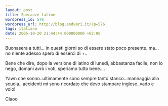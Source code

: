 ```yaml
---
layout: post
title: Speranze latine
wordpress_id: 576
wordpress_url: http://blog.andvari.it/?p=576
tags: italiano
date: 2005-10-20 21:44:44.000000000 +02:00
---
```

Buonasera a tutti... in questi giorni so di essere stato poco presente..ma... no niente adesso spero di esserci di +..

Bene che dire, dopo la versione di latino di lunedì, abbastanza facile, non lo nego, domani avrò i voti, speriamo tutto bene....

Yawn che sonno..ultimamente sono sempre tanto stanco...mannaggia alla scuola.. accidenti mi sono ricordato che devo stampare inglese..vado e volo!

CIaoo
